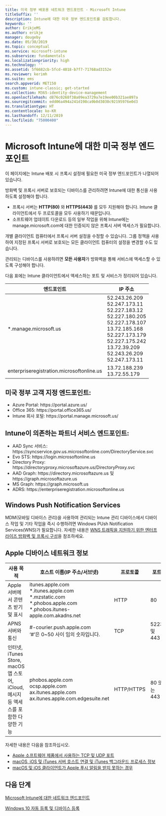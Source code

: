 ```yaml
---
title: 미국 정부 배포용 네트워크 엔드포인트 - Microsoft Intune
titleSuffix: ''
description: Intune에 대한 미국 정부 엔드포인트를 검토합니다.
keywords: ''
author: ErikjeMS
ms.author: erikje
manager: dougeby
ms.date: 05/30/2019
ms.topic: conceptual
ms.service: microsoft-intune
ms.subservice: fundamentals
ms.localizationpriority: high
ms.technology: ''
ms.assetid: 5f6682cb-5fcd-4018-b7f7-71768ad3152e
ms.reviewer: kerimh
ms.suite: ems
search.appverid: MET150
ms.custom: intune-classic; get-started
ms.collection: M365-identity-device-management
ms.openlocfilehash: d876c0268f38a09ea3729a7e19ee00b321ae897a
ms.sourcegitcommit: edd06a494a241d198ca9b0d3030c92195976e0d3
ms.translationtype: HT
ms.contentlocale: ko-KR
ms.lasthandoff: 12/11/2019
ms.locfileid: "75000400"
---
```

# <a name="us-government-endpoints-for-microsoft-intune"></a>Microsoft Intune에 대한 미국 정부 엔드포인트

이 페이지에는 Intune 배포 시 프록시 설정에 필요한 미국 정부 엔드포인트가 나열되어 있습니다.

방화벽 및 프록시 서버로 보호되는 디바이스를 관리하려면 Intune에 대한 통신을 사용하도록 설정해야 합니다.

- 프록시 서버는 **HTTP(80)** 와 **HTTPS(443)** 를 모두 지원해야 합니다. Intune 클라이언트에서 두 프로토콜을 모두 사용하기 때문입니다.
- 소프트웨어 업데이트 다운로드 등의 일부 작업을 위해 Intune에는 manage.microsoft.com에 대한 인증되지 않은 프록시 서버 액세스가 필요합니다.

개별 클라이언트 컴퓨터에서 프록시 서버 설정을 수정할 수 있습니다. 그룹 정책을 사용하여 지정된 프록시 서버로 보호되는 모든 클라이언트 컴퓨터의 설정을 변경할 수도 있습니다.

관리되는 디바이스를 사용하려면 **모든 사용자**가 방화벽을 통해 서비스에 액세스할 수 있도록 구성해야 합니다.

다음 표에는 Intune 클라이언트에서 액세스하는 포트 및 서비스가 정리되어 있습니다.

|**엔드포인트**|**IP 주소**|
|---------------------|-----------|
|*.manage.microsoft.us | 52.243.26.209 <br> 52.247.173.11 <br> 52.227.183.12 <br>52.227.180.205 <br> 52.227.178.107 <br> 13.72.185.168 <br> 52.227.173.179 <br> 52.227.175.242 <br> 13.72.39.209 <br> 52.243.26.209 <br> 52.247.173.11 |
| enterpriseregistration.microsoftonline.us | 13.72.188.239 <br> 13.72.55.179 |

## <a name="us-government-customer-designated-endpoints"></a>미국 정부 고객 지정 엔드포인트:
- Azure Portal: https:\//portal.azure.us/ 
- Office 365: https:\//portal.office365.us/ 
- Intune 회사 포털: https:\//portal.manage.microsoft.us/ 

## <a name="partner-service-endpoints-that-intune-depends-on"></a>Intune이 의존하는 파트너 서비스 엔드포인트:
- AAD Sync 서비스: https:\//syncservice.gov.us.microsoftonline.com/DirectoryService.svc
- Evo STS: https:\//login.microsoftonline.us
- Directory Proxy: https:\//directoryproxy.microsoftazure.us/DirectoryProxy.svc
- AAD Graph: https:\//directory.microsoftazure.us 및 https:\//graph.microsoftazure.us
- MS Graph: https:\//graph.microsoft.us
- ADRS: https:\//enterpriseregistration.microsoftonline.us

## <a name="windows-push-notification-services"></a>Windows Push Notification Services
MDM(모바일 디바이스 관리)을 사용하여 관리되는 Intune 관리 디바이스에서 디바이스 작업 및 기타 작업을 즉시 수행하려면 Windows PUsh Notification Services(WNS)가 필요합니다. 자세한 내용은 [WNS 트래픽을 지원하기 위한 엔터프라이즈 방화벽 및 프록시 구성](https://docs.microsoft.com/windows/uwp/design/shell/tiles-and-notifications/firewall-allowlist-config)을 참조하세요.

## <a name="apple-device-network-information"></a>Apple 디바이스 네트워크 정보

|**사용 목적**|**호스트 이름(IP 주소/서브넷)**|**프로토콜**|**포트**|
|------------|-----------|------------|-----------|
|Apple 서버에서 콘텐츠 받기 및 표시|itunes.apple.com<br>\*.itunes.apple.com<br>\*.mzstatic.com<br>\*.phobos.apple.com<br>\*.phobos.itunes-apple.com.akadns.net|HTTP|80|
|APNS 서버와 통신|#-courier.push.apple.com<br>‘#’은 0~50 사이 임의 숫자입니다.|TCP|5223 및 443|
|인터넷, iTunes Store, macOS 앱 스토어, iCloud, 메시지 등 액세스를 포함한 다양한 기능|phobos.apple.com<br>ocsp.apple.com<br>ax.itunes.apple.com<br>ax.itunes.apple.com.edgesuite.net|HTTP/HTTPS|80 또는 443|

자세한 내용은 다음을 참조하십시오.

- [Apple 소프트웨어 제품에서 사용하는 TCP 및 UDP 포트](https://support.apple.com/HT202944)
- [macOS, iOS 및 iTunes 서버 호스트 연결 및 iTunes 백그라운드 프로세스 정보](https://support.apple.com/HT201999)
- [macOS 및 iOS 클라이언트가 Apple 푸시 알림을 받지 못하는 경우](https://support.apple.com/HT203609)

## <a name="next-steps"></a>다음 단계
[Microsoft Intune에 대한 네트워크 엔드포인트](intune-endpoints.md)

[Windows 10 자동 등록 및 디바이스 등록](../enrollment/windows-enroll.md#registration-and-enrollment-cnames)